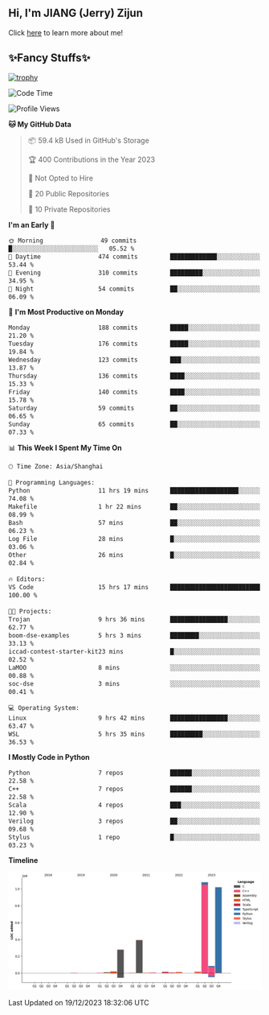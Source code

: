 ## Hi, I'm JIANG (Jerry) Zijun

Click [here](https://jzjerry.github.io/about/) to learn more about me!

## ✨Fancy Stuffs✨
[![trophy](https://github-profile-trophy.vercel.app/?username=jzjerry&theme=onedark)](https://github.com/ryo-ma/github-profile-trophy)
<!--START_SECTION:waka-->
![Code Time](http://img.shields.io/badge/Code%20Time-171%20hrs%2037%20mins-blue)

![Profile Views](http://img.shields.io/badge/Profile%20Views-16-blue)

**🐱 My GitHub Data** 

> 📦 59.4 kB Used in GitHub's Storage 
 > 
> 🏆 400 Contributions in the Year 2023
 > 
> 🚫 Not Opted to Hire
 > 
> 📜 20 Public Repositories 
 > 
> 🔑 10 Private Repositories 
 > 
**I'm an Early 🐤** 

```text
🌞 Morning                49 commits          █░░░░░░░░░░░░░░░░░░░░░░░░   05.52 % 
🌆 Daytime                474 commits         █████████████░░░░░░░░░░░░   53.44 % 
🌃 Evening                310 commits         █████████░░░░░░░░░░░░░░░░   34.95 % 
🌙 Night                  54 commits          ██░░░░░░░░░░░░░░░░░░░░░░░   06.09 % 
```
📅 **I'm Most Productive on Monday** 

```text
Monday                   188 commits         █████░░░░░░░░░░░░░░░░░░░░   21.20 % 
Tuesday                  176 commits         █████░░░░░░░░░░░░░░░░░░░░   19.84 % 
Wednesday                123 commits         ███░░░░░░░░░░░░░░░░░░░░░░   13.87 % 
Thursday                 136 commits         ████░░░░░░░░░░░░░░░░░░░░░   15.33 % 
Friday                   140 commits         ████░░░░░░░░░░░░░░░░░░░░░   15.78 % 
Saturday                 59 commits          ██░░░░░░░░░░░░░░░░░░░░░░░   06.65 % 
Sunday                   65 commits          ██░░░░░░░░░░░░░░░░░░░░░░░   07.33 % 
```


📊 **This Week I Spent My Time On** 

```text
🕑︎ Time Zone: Asia/Shanghai

💬 Programming Languages: 
Python                   11 hrs 19 mins      ███████████████████░░░░░░   74.08 % 
Makefile                 1 hr 22 mins        ██░░░░░░░░░░░░░░░░░░░░░░░   08.99 % 
Bash                     57 mins             ██░░░░░░░░░░░░░░░░░░░░░░░   06.23 % 
Log File                 28 mins             █░░░░░░░░░░░░░░░░░░░░░░░░   03.06 % 
Other                    26 mins             █░░░░░░░░░░░░░░░░░░░░░░░░   02.84 % 

🔥 Editors: 
VS Code                  15 hrs 17 mins      █████████████████████████   100.00 % 

🐱‍💻 Projects: 
Trojan                   9 hrs 36 mins       ████████████████░░░░░░░░░   62.77 % 
boom-dse-examples        5 hrs 3 mins        ████████░░░░░░░░░░░░░░░░░   33.13 % 
iccad-contest-starter-kit23 mins             █░░░░░░░░░░░░░░░░░░░░░░░░   02.52 % 
LaMOO                    8 mins              ░░░░░░░░░░░░░░░░░░░░░░░░░   00.88 % 
soc-dse                  3 mins              ░░░░░░░░░░░░░░░░░░░░░░░░░   00.41 % 

💻 Operating System: 
Linux                    9 hrs 42 mins       ████████████████░░░░░░░░░   63.47 % 
WSL                      5 hrs 35 mins       █████████░░░░░░░░░░░░░░░░   36.53 % 
```

**I Mostly Code in Python** 

```text
Python                   7 repos             ██████░░░░░░░░░░░░░░░░░░░   22.58 % 
C++                      7 repos             ██████░░░░░░░░░░░░░░░░░░░   22.58 % 
Scala                    4 repos             ███░░░░░░░░░░░░░░░░░░░░░░   12.90 % 
Verilog                  3 repos             ██░░░░░░░░░░░░░░░░░░░░░░░   09.68 % 
Stylus                   1 repo              █░░░░░░░░░░░░░░░░░░░░░░░░   03.23 % 
```



**Timeline**

![Lines of Code chart](https://raw.githubusercontent.com/Jzjerry/Jzjerry/main/assets/bar_graph.png)


 Last Updated on 19/12/2023 18:32:06 UTC
<!--END_SECTION:waka-->
